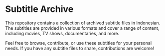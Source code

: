# Subtitle Archive
This repository contains a collection of archived subtitle files in Indonesian. The subtitles are provided in various formats and cover a range of content, including movies, TV shows, documentaries, and more.

Feel free to browse, contribute, or use these subtitles for your personal needs. If you have any subtitle files to share, contributions are welcome!

